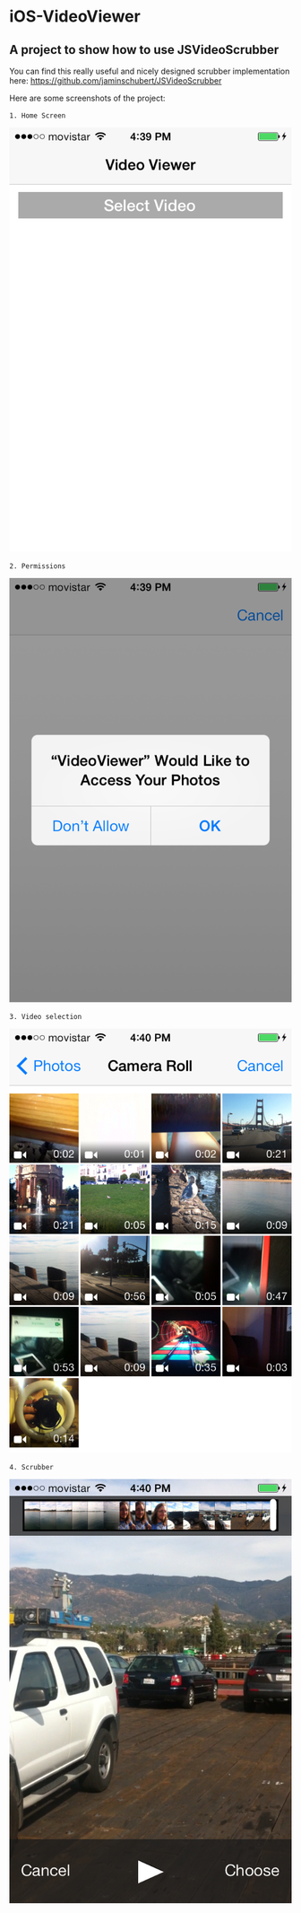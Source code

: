 iOS-VideoViewer
===============

A project to show how to use JSVideoScrubber
--------------------------------------------

You can find this really useful and nicely designed scrubber implementation here:  https://github.com/jaminschubert/JSVideoScrubber

Here are some screenshots of the project:

    1. Home Screen
![Home Screen](https://raw.githubusercontent.com/barbaramartina/iOS-VideoViewer/master/Resources/Screenshot%202014.04.21%2016.39.40.png)

    2. Permissions
![Permissions](https://raw.githubusercontent.com/barbaramartina/iOS-VideoViewer/master/Resources/Screenshot%202014.04.21%2016.39.47.png)

    3. Video selection
![Video Selection](https://raw.githubusercontent.com/barbaramartina/iOS-VideoViewer/master/Resources/Screenshot%202014.04.21%2016.40.01.png)

    4. Scrubber
![Scrubber](https://github.com/barbaramartina/iOS-VideoViewer/blob/master/Resources/Screenshot%202014.04.21%2016.40.34.png)




